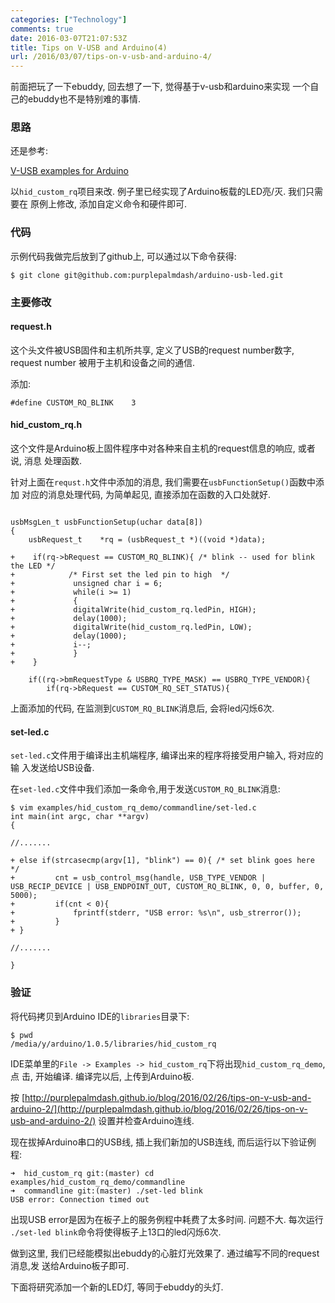 ```yaml
---
categories: ["Technology"]
comments: true
date: 2016-03-07T21:07:53Z
title: Tips on V-USB and Arduino(4)
url: /2016/03/07/tips-on-v-usb-and-arduino-4/
---
```


前面把玩了一下ebuddy, 回去想了一下, 觉得基于v-usb和arduino来实现
一个自己的ebuddy也不是特别难的事情.     

### 思路
还是参考:     

[V-USB examples for Arduino](http://coopermaa2nd.blogspot.tw/2011/10/v-usb-examples-for-arduino.html)

以`hid_custom_rq`项目来改. 例子里已经实现了Arduino板载的LED亮/灭. 我们只需要在
原例上修改, 添加自定义命令和硬件即可.     

### 代码
示例代码我做完后放到了github上, 可以通过以下命令获得:     

```
$ git clone git@github.com:purplepalmdash/arduino-usb-led.git
```

### 主要修改
#### request.h
这个头文件被USB固件和主机所共享, 定义了USB的request number数字, request number
被用于主机和设备之间的通信.    

添加:    

```
#define CUSTOM_RQ_BLINK    3
```

#### hid_custom_rq.h
这个文件是Arduino板上固件程序中对各种来自主机的request信息的响应, 或者说, 消息
处理函数.    


针对上面在`requst.h`文件中添加的消息, 我们需要在`usbFunctionSetup()`函数中添加
对应的消息处理代码, 为简单起见, 直接添加在函数的入口处就好.     

```

usbMsgLen_t usbFunctionSetup(uchar data[8])
{
    usbRequest_t    *rq = (usbRequest_t *)((void *)data);    

+    if(rq->bRequest == CUSTOM_RQ_BLINK){ /* blink -- used for blink the LED */
+            /* First set the led pin to high  */
+             unsigned char i = 6;
+             while(i >= 1)
+             {
+             digitalWrite(hid_custom_rq.ledPin, HIGH);
+             delay(1000);
+             digitalWrite(hid_custom_rq.ledPin, LOW);
+             delay(1000);
+             i--;
+             }
+    }

    if((rq->bmRequestType & USBRQ_TYPE_MASK) == USBRQ_TYPE_VENDOR){
        if(rq->bRequest == CUSTOM_RQ_SET_STATUS){
```
上面添加的代码, 在监测到`CUSTOM_RQ_BLINK`消息后, 会将led闪烁6次.     

#### set-led.c
`set-led.c`文件用于编译出主机端程序, 编译出来的程序将接受用户输入, 将对应的输
入发送给USB设备.     

在`set-led.c`文件中我们添加一条命令,用于发送`CUSTOM_RQ_BLINK`消息:     

```
$ vim examples/hid_custom_rq_demo/commandline/set-led.c
int main(int argc, char **argv)
{

//.......

+ else if(strcasecmp(argv[1], "blink") == 0){ /* set blink goes here */
+         cnt = usb_control_msg(handle, USB_TYPE_VENDOR | USB_RECIP_DEVICE | USB_ENDPOINT_OUT, CUSTOM_RQ_BLINK, 0, 0, buffer, 0, 5000);
+         if(cnt < 0){
+             fprintf(stderr, "USB error: %s\n", usb_strerror());
+         }
+ }

//.......

}
```

### 验证
将代码拷贝到Arduino IDE的`libraries`目录下:    

```
$ pwd
/media/y/arduino/1.0.5/libraries/hid_custom_rq
```
IDE菜单里的`File -> Examples -> hid_custom_rq`下将出现`hid_custom_rq_demo`, 点
击, 开始编译. 编译完以后, 上传到Arduino板.    

按
[http://purplepalmdash.github.io/blog/2016/02/26/tips-on-v-usb-and-arduino-2/](http://purplepalmdash.github.io/blog/2016/02/26/tips-on-v-usb-and-arduino-2/)
设置并检查Arduino连线.    


现在拔掉Arduino串口的USB线, 插上我们新加的USB连线, 而后运行以下验证例程:    

```
➜  hid_custom_rq git:(master) cd examples/hid_custom_rq_demo/commandline 
➜  commandline git:(master) ./set-led blink
USB error: Connection timed out
```
出现USB error是因为在板子上的服务例程中耗费了太多时间. 问题不大. 每次运行
`./set-led blink`命令将使得板子上13口的led闪烁6次.   


做到这里, 我们已经能模拟出ebuddy的心脏灯光效果了. 通过编写不同的request消息,发
送给Arduino板子即可.   

下面将研究添加一个新的LED灯, 等同于ebuddy的头灯.        
